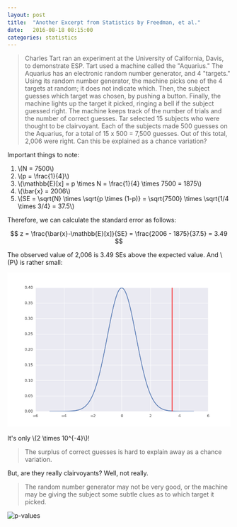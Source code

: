 ```yaml
---
layout: post
title:  "Another Excerpt from Statistics by Freedman, et al."
date:   2016-08-18 08:15:00
categories: statistics
---
```


> Charles Tart ran an experiment at the University of California, Davis, to demonstrate ESP. Tart used a machine called the "Aquarius." The Aquarius has an electronic random number generator, and 4 "targets." Using its random number generator, the machine picks one of the 4 targets at random; it does not indicate which. Then, the subject guesses which target was chosen, by pushing a button. Finally, the machine lights up the target it picked, ringing a bell if the subject guessed right. The machine keeps track of the number of trials and the number of correct guesses. Tar selected 15 subjects who were thought to be clairvoyant. Each of the subjects made 500 guesses on the Aquarius, for a total of 15 x 500 = 7,500 guesses. Out of this total, 2,006 were right. Can this be explained as a chance variation?

Important things to note:

1. \\(N = 7500\\)
2. \\(p = \frac{1}{4}\\)
3. \\(\mathbb{E}[x] = p \times N = \frac{1}{4} \times 7500 = 1875\\)
4. \\(\bar{x} = 2006\\)
5. \\(SE = \sqrt{N} \times \sqrt{p \times (1-p)} = \sqrt{7500} \times \sqrt{1/4 \times 3/4} = 37.5\\)

Therefore, we can calculate the standard error as follows:

$$
z = \frac{\bar{x}-\mathbb{E}[x]}{SE}
= \frac{2006 - 1875}{37.5}
= 3.49
$$

The observed value of 2,006 is 3.49 SEs above the expected value. And \\(P\\) is rather small:

![p-value](/assets/pvalue.png)

It's only \\(2 \times 10^{-4}\\)!

> The surplus of correct guesses is hard to explain away as a chance variation.

But, are they really clairvoyants? Well, not really.

> The random number generator may not be very good, or the machine may be giving the subject some subtle clues as to which target it picked.

![p-values](http://imgs.xkcd.com/comics/p_values.png)
